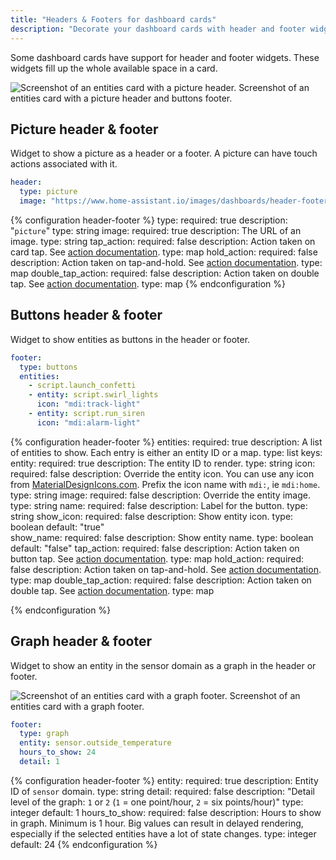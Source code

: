 ```yaml
---
title: "Headers & Footers for dashboard cards"
description: "Decorate your dashboard cards with header and footer widgets."
---
```


Some dashboard cards have support for header and footer widgets. These widgets fill up the whole available space in a card.

<p class='img'><img src='/images/dashboards/header-footer/screenshot-picture-buttons.png' alt="Screenshot of an entities card with a picture header.">
Screenshot of an entities card with a picture header and buttons footer.
</p>

## Picture header & footer

Widget to show a picture as a header or a footer. A picture can have touch actions associated with it.

```yaml
header:
  type: picture
  image: "https://www.home-assistant.io/images/dashboards/header-footer/balloons-header.png"
```

{% configuration header-footer %}
type:
  required: true
  description: "`picture`"
  type: string
image:
  required: true
  description: The URL of an image.
  type: string
tap_action:
  required: false
  description: Action taken on card tap. See [action documentation](/dashboards/actions/#tap-action).
  type: map
hold_action:
  required: false
  description: Action taken on tap-and-hold. See [action documentation](/dashboards/actions/#hold-action).
  type: map
double_tap_action:
  required: false
  description: Action taken on double tap. See [action documentation](/dashboards/actions/#double-tap-action).
  type: map
{% endconfiguration %}

## Buttons header & footer

Widget to show entities as buttons in the header or footer.

```yaml
footer:
  type: buttons
  entities:
    - script.launch_confetti
    - entity: script.swirl_lights
      icon: "mdi:track-light"
    - entity: script.run_siren
      icon: "mdi:alarm-light"
```

{% configuration header-footer %}
entities:
  required: true
  description: A list of entities to show. Each entry is either an entity ID or a map.
  type: list
  keys:
    entity:
      required: true
      description: The entity ID to render.
      type: string
    icon:
      required: false
      description: Override the entity icon. You can use any icon from [MaterialDesignIcons.com](https://materialdesignicons.com). Prefix the icon name with `mdi:`, ie `mdi:home`.
      type: string
    image:
      required: false
      description: Override the entity image.
      type: string
    name:
      required: false
      description: Label for the button.
      type: string
    show_icon:
      required: false
      description: Show entity icon.
      type: boolean
      default: "true"  
    show_name:
      required: false
      description: Show entity name.
      type: boolean
      default: "false"
    tap_action:
      required: false
      description: Action taken on button tap. See [action documentation](/dashboards/actions/#tap-action).
      type: map
    hold_action:
      required: false
      description: Action taken on tap-and-hold. See [action documentation](/dashboards/actions/#hold-action).
      type: map
    double_tap_action:
      required: false
      description: Action taken on double tap. See [action documentation](/dashboards/actions/#double-tap-action).
      type: map
    
{% endconfiguration %}

## Graph header & footer

Widget to show an entity in the sensor domain as a graph in the header or footer.

<p class='img'><img src='/images/dashboards/header-footer/graph.png' alt="Screenshot of an entities card with a graph footer.">
Screenshot of an entities card with a graph footer.
</p>

```yaml
footer:
  type: graph
  entity: sensor.outside_temperature
  hours_to_show: 24
  detail: 1
```

{% configuration header-footer %}
entity:
  required: true
  description: Entity ID of `sensor` domain.
  type: string
detail:
  required: false
  description: "Detail level of the graph: `1` or `2` (`1` = one point/hour, `2` = six points/hour)"
  type: integer
  default: 1
hours_to_show:
  required: false
  description: Hours to show in graph. Minimum is 1 hour. Big values can result in delayed rendering, especially if the selected entities have a lot of state changes.
  type: integer
  default: 24
{% endconfiguration %}
